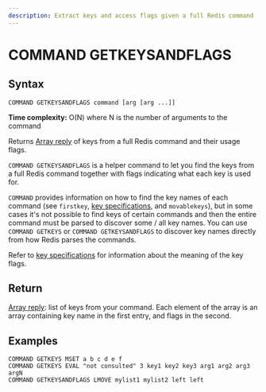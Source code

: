 ```yaml
---
description: Extract keys and access flags given a full Redis command
---
```


# COMMAND GETKEYSANDFLAGS

## Syntax

    COMMAND GETKEYSANDFLAGS command [arg [arg ...]]

**Time complexity:** O(N) where N is the number of arguments to the command

Returns [Array reply](https://redis.io/docs/reference/protocol-spec#resp-arrays) of keys from a full Redis command and their usage flags.

`COMMAND GETKEYSANDFLAGS` is a helper command to let you find the keys from a full Redis command together with flags indicating what each key is used for.

`COMMAND` provides information on how to find the key names of each command (see `firstkey`, [key specifications](https://redis.io/topics/key-specs#logical-operation-flags), and `movablekeys`),
but in some cases it's not possible to find keys of certain commands and then the entire command must be parsed to discover some / all key names.
You can use `COMMAND GETKEYS` or `COMMAND GETKEYSANDFLAGS` to discover key names directly from how Redis parses the commands.

Refer to [key specifications](https://redis.io/topics/key-specs#logical-operation-flags) for information about the meaning of the key flags.

## Return

[Array reply](https://redis.io/docs/reference/protocol-spec#resp-arrays): list of keys from your command.
Each element of the array is an array containing key name in the first entry, and flags in the second.

## Examples

```cli
COMMAND GETKEYS MSET a b c d e f
COMMAND GETKEYS EVAL "not consulted" 3 key1 key2 key3 arg1 arg2 arg3 argN
COMMAND GETKEYSANDFLAGS LMOVE mylist1 mylist2 left left
```

